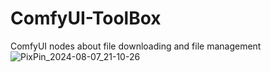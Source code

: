 # ComfyUI-ToolBox
ComfyUI nodes about file downloading and file management
![PixPin_2024-08-07_21-10-26](https://github.com/user-attachments/assets/3c3d1441-ed82-4c28-8ab7-23993d6e6492)

